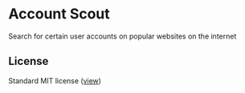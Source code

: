 # Account Scout

Search for certain user accounts on popular websites on the internet

## License

Standard MIT license ([view](/LICENSE))